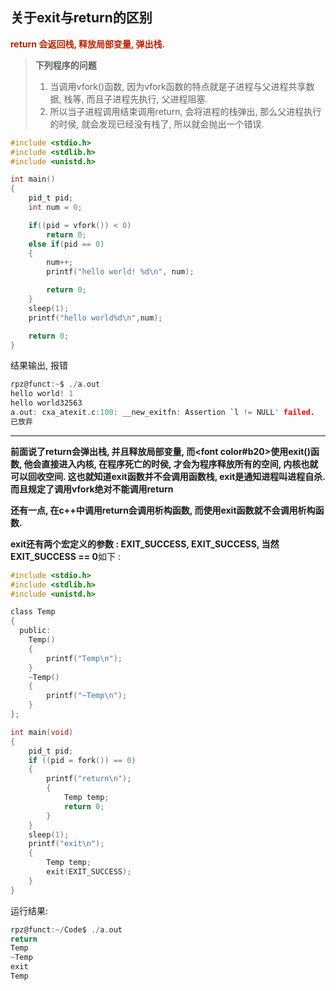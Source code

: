## 关于exit与return的区别

<font color=#b20>**return 会返回栈, 释放局部变量, 弹出栈.**</font>

> **下列程序的问题**
>
> 1. 当调用vfork()函数, 因为vfork函数的特点就是子进程与父进程共享数据, 栈等, 而且子进程先执行, 父进程阻塞.
> 2. 所以当子进程调用结束调用return, 会将进程的栈弹出, 那么父进程执行的时侯, 就会发现已经没有栈了, 所以就会抛出一个错误.

```c
#include <stdio.h>
#include <stdlib.h>
#include <unistd.h>

int main()
{
	pid_t pid;
	int num = 0;

	if((pid = vfork()) < 0)
		return 0;
	else if(pid == 0)
	{
		num++;
		printf("hello world! %d\n", num);

		return 0;
	}
	sleep(1);
	printf("hello world%d\n",num);

	return 0;
}
```

结果输出, 报错

```c
rpz@funct:~$ ./a.out 
hello world! 1
hello world32563 
a.out: cxa_atexit.c:100: __new_exitfn: Assertion `l != NULL' failed.
已放弃
```

---

**前面说了return会弹出栈, 并且释放局部变量, 而<font color#b20>使用exit()函数, 他会直接进入内核, 在程序死亡的时侯, 才会为程序释放所有的空间, 内核也就可以回收空间. 这也就知道exit函数并不会调用函数栈, exit是通知进程叫进程自杀. 而且规定了调用vfork绝对不能调用return</font>**

**还有一点, 在c++中调用return会调用析构函数, 而使用exit函数就不会调用析构函数.** 

**exit还有两个宏定义的参数 : EXIT_SUCCESS, EXIT_SUCCESS, 当然EXIT_SUCCESS == 0**如下 :

```c
#include <stdio.h>
#include <stdlib.h>
#include <unistd.h>

class Temp
{
  public:
    Temp()
    {
        printf("Temp\n");
    }
    ~Temp()
    {
        printf("~Temp\n");
    }
};

int main(void)
{
    pid_t pid;
    if ((pid = fork()) == 0)
    {
        printf("return\n");
        {
            Temp temp;
            return 0;
        }
    }
    sleep(1);
    printf("exit\n");
    {
        Temp temp;
        exit(EXIT_SUCCESS);
    }
}
```

运行结果:

```c
rpz@funct:~/Code$ ./a.out 
return
Temp
~Temp
exit
Temp
```









